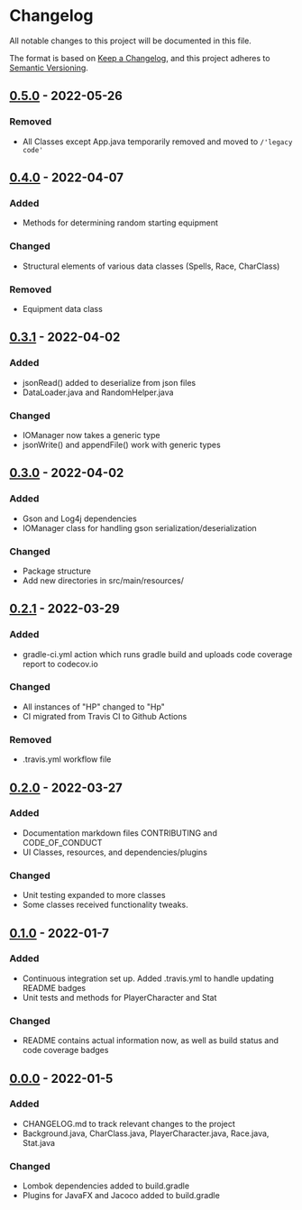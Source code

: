 # Changelog
All notable changes to this project will be documented in this file.

The format is based on [Keep a Changelog](https://keepachangelog.com/en/1.0.0/),
and this project adheres to [Semantic Versioning](https://semver.org/spec/v2.0.0.html).

## [0.5.0] - 2022-05-26
### Removed
- All Classes except App.java temporarily removed and moved to `/'legacy code'` 

## [0.4.0] - 2022-04-07
### Added
- Methods for determining random starting equipment
### Changed
- Structural elements of various data classes (Spells, Race, CharClass)
### Removed
- Equipment data class

## [0.3.1] - 2022-04-02
### Added
- jsonRead() added to deserialize from json files
- DataLoader.java and RandomHelper.java
### Changed
- IOManager<T> now takes a generic type
- jsonWrite() and appendFile() work with generic types

## [0.3.0] - 2022-04-02
### Added
- Gson and Log4j dependencies 
- IOManager class for handling gson serialization/deserialization
### Changed
- Package structure
- Add new directories in src/main/resources/

## [0.2.1] - 2022-03-29
### Added
- gradle-ci.yml action which runs gradle build and uploads code coverage report to codecov.io
### Changed
- All instances of "HP" changed to "Hp"
- CI migrated from Travis CI to Github Actions
### Removed
- .travis.yml workflow file

## [0.2.0] - 2022-03-27
### Added
- Documentation markdown files CONTRIBUTING and CODE_OF_CONDUCT
- UI Classes, resources, and dependencies/plugins
### Changed
- Unit testing expanded to more classes
- Some classes received functionality tweaks.

## [0.1.0] - 2022-01-7
### Added
- Continuous integration set up. Added .travis.yml to handle updating README badges
- Unit tests and methods for PlayerCharacter and Stat
### Changed
- README contains actual information now, as well as build status and code coverage badges

## [0.0.0] - 2022-01-5
### Added
- CHANGELOG.md to track relevant changes to the project
- Background.java, CharClass.java, PlayerCharacter.java, Race.java, Stat.java
### Changed
- Lombok dependencies added to build.gradle
- Plugins for JavaFX and Jacoco added to build.gradle

[0.5.0]: https://github.com/noah-owens/Character-Forge/releases/tag/v0.5.0
[0.4.0]: https://github.com/noah-owens/Character-Forge/releases/tag/v0.4.0
[0.3.1]: https://github.com/noah-owens/Character-Forge/releases/tag/v0.3.1
[0.3.0]: https://github.com/noah-owens/Character-Forge/releases/tag/v0.3.0
[0.2.1]: https://github.com/noah-owens/Character-Forge/releases/tag/v0.2.1
[0.2.0]: https://github.com/noah-owens/Character-Forge/releases/tag/v0.2.0
[0.1.0]: https://github.com/noah-owens/Character-Forge/releases/tag/v0.1.0
[0.0.0]: https://github.com/noah-owens/Character-Forge/releases/tag/v0.0.0